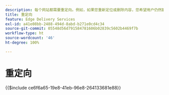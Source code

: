 ```yaml
---
description: 每个网站都需要重定向。例如，如果您重新定位或删除内容，您希望用户仍然能够找到此内容或下一个最佳内容。有关删除内容的更多信息，请参阅文档创作和发布内容。
title: 重定向
feature: Edge Delivery Services
exl-id: a41e08bb-2488-494d-8abd-b271e0cd4c34
source-git-commit: 05548d56d791584781606b02839c5602b4469f7b
workflow-type: ht
source-wordcount: '46'
ht-degree: 100%

---
```


# 重定向

{{$include ce6f6a65-19e8-41eb-96e8-264133681e88}}
